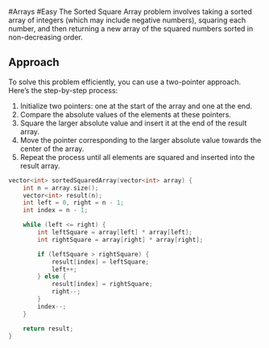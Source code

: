 #Arrays #Easy 
The Sorted Square Array problem involves taking a sorted array of integers (which may include negative numbers), squaring each number, and then returning a new array of the squared numbers sorted in non-decreasing order.
## Approach
To solve this problem efficiently, you can use a two-pointer approach. Here’s the step-by-step process:

1. Initialize two pointers: one at the start of the array and one at the end.
2. Compare the absolute values of the elements at these pointers.
3. Square the larger absolute value and insert it at the end of the result array.
4. Move the pointer corresponding to the larger absolute value towards the center of the array.
5. Repeat the process until all elements are squared and inserted into the result array.
```cpp
vector<int> sortedSquaredArray(vector<int> array) {
    int n = array.size();
    vector<int> result(n);
    int left = 0, right = n - 1;
    int index = n - 1;

    while (left <= right) {
        int leftSquare = array[left] * array[left];
        int rightSquare = array[right] * array[right];

        if (leftSquare > rightSquare) {
            result[index] = leftSquare;
            left++;
        } else {
            result[index] = rightSquare;
            right--;
        }
        index--;
    }

    return result;
}
```